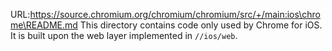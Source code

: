 URL:https://source.chromium.org/chromium/chromium/src/+/main:ios\chrome\README.md
This directory contains code only used by Chrome for iOS. It is built upon the
web layer implemented in `//ios/web`.